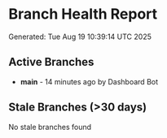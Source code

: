 # Branch Health Report
Generated: Tue Aug 19 10:39:14 UTC 2025

## Active Branches
- **main** - 14 minutes ago by Dashboard Bot

## Stale Branches (>30 days)
No stale branches found
